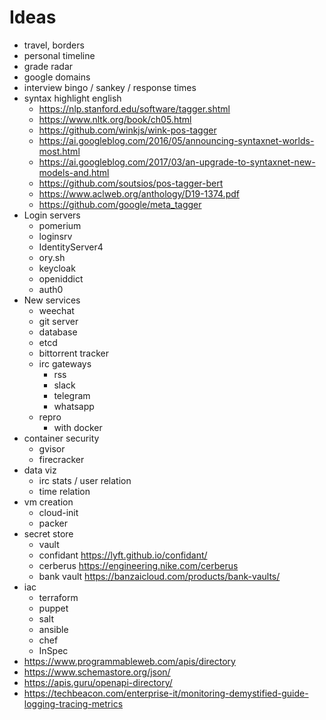# Ideas

- travel, borders
- personal timeline
- grade radar
- google domains
- interview bingo / sankey / response times
- syntax highlight english
  - https://nlp.stanford.edu/software/tagger.shtml
  - https://www.nltk.org/book/ch05.html
  - https://github.com/winkjs/wink-pos-tagger
  - https://ai.googleblog.com/2016/05/announcing-syntaxnet-worlds-most.html
  - https://ai.googleblog.com/2017/03/an-upgrade-to-syntaxnet-new-models-and.html
  - https://github.com/soutsios/pos-tagger-bert
  - https://www.aclweb.org/anthology/D19-1374.pdf
  - https://github.com/google/meta_tagger
- Login servers
  - pomerium
  - loginsrv
  - IdentityServer4
  - ory.sh
  - keycloak
  - openiddict
  - auth0
- New services
  - weechat
  - git server
  - database
  - etcd
  - bittorrent tracker
  - irc gateways
    - rss
    - slack
    - telegram
    - whatsapp
  - repro
    - with docker
- container security
  - gvisor
  - firecracker
- data viz
  - irc stats / user relation
  - time relation
- vm creation
  - cloud-init
  - packer
- secret store
  - vault
  - confidant https://lyft.github.io/confidant/
  - cerberus https://engineering.nike.com/cerberus
  - bank vault https://banzaicloud.com/products/bank-vaults/
- iac
  - terraform
  - puppet
  - salt
  - ansible
  - chef
  - InSpec
- https://www.programmableweb.com/apis/directory
- https://www.schemastore.org/json/
- https://apis.guru/openapi-directory/
- https://techbeacon.com/enterprise-it/monitoring-demystified-guide-logging-tracing-metrics
